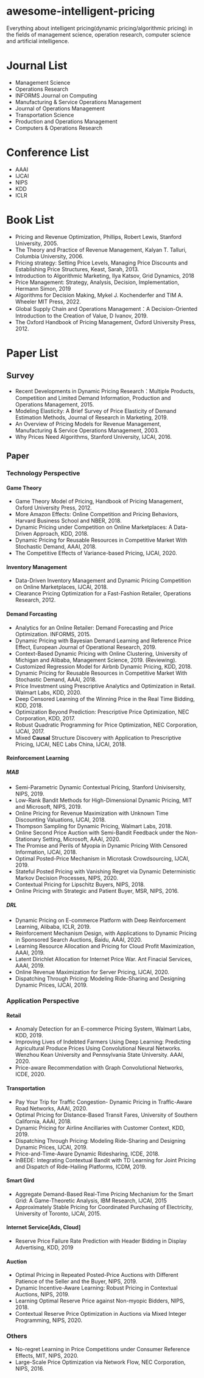 # awesome-intelligent-pricing

Everything about intelligent pricing(dynamic pricing/algorithmic pricing) in the fields of management science, operation research, computer science and artificial intelligence.

# Journal List
* Management Science
* Operations Research
* INFORMS Journal on Computing
* Manufacturing & Service Operations Management
* Journal of Operations Management
* Transportation Science
* Production and Operations Management
* Computers & Operations Research


# Conference List
* AAAI
* IJCAI
* NIPS
* KDD
* ICLR

# Book List

* Pricing and Revenue Optimization, Phillips, Robert Lewis, Stanford University, 2005.
* The Theory and Practice of Revenue Management, Kalyan T. Talluri, Columbia University, 2006.
* Pricing strategy: Setting Price Levels, Managing Price Discounts and Establishing Price Structures, Keast, Sarah, 2013.
* Introduction to Algorithmic Marketing, Ilya Katsov, Grid Dynamics, 2018
* Price Management: Strategy, Analysis, Decision, Implementation, Hermann Simon, 2019
* Algorithms for Decision Making, Mykel J. Kochenderfer and TIM A. Wheeler MIT Press, 2022. 
* Global Supply Chain and Operations Management：A Decision-Oriented Introduction to the Creation of Value, D Ivanov, 2019.
* The Oxford Handbook of Pricing Management, Oxford University Press, 2012.

# Paper List
## Survey
* Recent Developments in Dynamic Pricing Research：Multiple Products, Competition and Limited Demand Information, Production and Operations Management, 2015.
* Modeling Elasticity: A Brief Survey of Price Elasticity of Demand Estimation Methods, Journal of Research in Marketing, 2019.
* An Overview of Pricing Models for Revenue Management, Manufacturing & Service Operations Management, 2003.
* Why Prices Need Algorithms, Stanford University, IJCAI, 2016.

## Paper

### Technology Perspective 
#### Game Theory
* Game Theory Model of Pricing, Handbook of Pricing Management, Oxford University Press, 2012.
* More Amazon Effects: Online Competition and Pricing Behaviors, Harvard Business School and NBER, 2018.
* Dynamic Pricing under Competition on Online Marketplaces: A Data-Driven Approach, KDD, 2018.
* Dynamic Pricing for Reusable Resources in Competitive Market With Stochastic Demand, AAAI, 2018.
* The Competitive Effects of Variance-based Pricing, IJCAI, 2020.

#### Inventory Management
* Data-Driven Inventory Management and Dynamic Pricing Competition on Online Marketplaces, IJCAI, 2018.
* Clearance Pricing Optimization for a Fast-Fashion Retailer, Operations Research, 2012.

#### Demand Forcasting
* Analytics for an Online Retailer: Demand Forecasting and Price Optimization. INFORMS, 2015.
* Dynamic Pricing with Bayesian Demand Learning and Reference Price Effect, European Journal of Operational Research, 2019.
* Context-Based Dynamic Pricing with Online Clustering, University of Michigan and Alibaba, Management Science, 2019. (Reviewing).
* Customized Regression Model for Airbnb Dynamic Pricing, KDD, 2018.
* Dynamic Pricing for Reusable Resources in Competitive Market With Stochastic Demand, AAAI, 2018.
* Price Investment using Prescriptive Analytics and Optimization in Retail. Walmart Labs, KDD, 2020.
* Deep Censored Learning of the Winning Price in the Real Time Bidding, KDD, 2018.
* Optimization Beyond Prediction: Prescriptive Price Optimization, NEC Corporation,  KDD, 2017.
* Robust Quadratic Programming for Price Optimization, NEC Corporation, IJCAI, 2017.
* Mixed **Causal** Structure Discovery with Application to Prescriptive Pricing, IJCAI, NEC Labs China, IJCAI, 2018.

#### Reinforcement Learning
##### MAB
* Semi-Parametric Dynamic Contextual Pricing, Stanford Univisersity, NIPS, 2019.
* Low-Rank Bandit Methods for High-Dimensional Dynamic Pricing, MIT and Microsoft, NIPS, 2019.
* Online Pricing for Revenue Maximization with Unknown Time Discounting Valuations, IJCAI, 2018.
* Thompson Sampling for Dynamic Pricing, Walmart Labs, 2018.
* Online Second Price Auction with Semi-Bandit Feedback under the Non-Stationary Setting, Microsoft, AAAI, 2020.
* The Promise and Perils of Myopia in Dynamic Pricing With Censored Information, IJCAI, 2018.
* Optimal Posted-Price Mechanism in Microtask Crowdsourcing, IJCAI, 2019.
* Stateful Posted Pricing with Vanishing Regret via Dynamic Deterministic Markov Decision Processes, NIPS, 2020.
* Contextual Pricing for Lipschitz Buyers, NIPS, 2018.
* Online Pricing with Strategic and Patient Buyer, MSR, NIPS, 2016.

##### DRL
* Dynamic Pricing on E-commerce Platform with Deep Reinforcement  Learning, Alibaba, ICLR, 2019.
* Reinforcement Mechanism Design, with Applications to Dynamic Pricing in Sponsored Search Auctions, Baidu, AAAI, 2020.
* Learning Resource Allocation and Pricing for Cloud Profit Maximization, AAAI, 2019.
* Latent Dirichlet Allocation for Internet Price War. Ant Finacial Services, AAAI, 2019.
* Online Revenue Maximization for Server Pricing, IJCAI, 2020.
* Dispatching Through Pricing: Modeling Ride-Sharing and Designing Dynamic Prices, IJCAI, 2019.

### Application Perspective
#### Retail
* Anomaly Detection for an E-commerce Pricing System, Walmart Labs, KDD, 2019.
* Improving Lives of Indebted Farmers Using Deep Learning: Predicting Agricultural Produce Prices Using Convolutional Neural Networks. Wenzhou Kean University and Pennsylvania State University. AAAI, 2020.
* Price-aware Recommendation with Graph Convolutional Networks, ICDE, 2020.


#### Transportation
* Pay Your Trip for Traffic Congestion- Dynamic Pricing in Traffic-Aware Road Networks, AAAI, 2020.
* Optimal Pricing for Distance-Based Transit Fares, University of Southern California, AAAI, 2018.
* Dynamic Pricing for Airline Ancillaries with Customer Context, KDD, 2019.
* Dispatching Through Pricing: Modeling Ride-Sharing and Designing Dynamic Prices, IJCAI, 2019.
* Price-and-Time-Aware Dynamic Ridesharing, ICDE, 2018.
* InBEDE: Integrating Contextual Bandit with TD Learning for Joint Pricing and Dispatch of Ride-Hailing Platforms, ICDM, 2019.

#### Smart Gird
* Aggregate Demand-Based Real-Time Pricing Mechanism for the Smart Grid: A Game-Theoretic Analysis, IBM Research, IJCAI, 2015
* Approximately Stable Pricing for Coordinated Purchasing of Electricity, University of Toronto, IJCAI, 2015.


#### Internet Service[Ads, Cloud]
* Reserve Price Failure Rate Prediction with Header Bidding in Display Advertising, KDD, 2019

#### Auction
* Optimal Pricing in Repeated Posted-Price Auctions with Different Patience of the Seller and the Buyer, NIPS, 2019.
* Dynamic Incentive-Aware Learning: Robust Pricing in Contextual Auctions, NIPS, 2019.
* Learning Optimal Reserve Price against Non-myopic Bidders, NIPS, 2018.
* Contextual Reserve Price Optimization in Auctions via Mixed Integer Programming, NIPS, 2020.


### Others
* No-regret Learning in Price Competitions under Consumer Reference Effects, MIT, NIPS, 2020.
* Large-Scale Price Optimization via Network Flow, NEC Corporation, NIPS, 2016.
